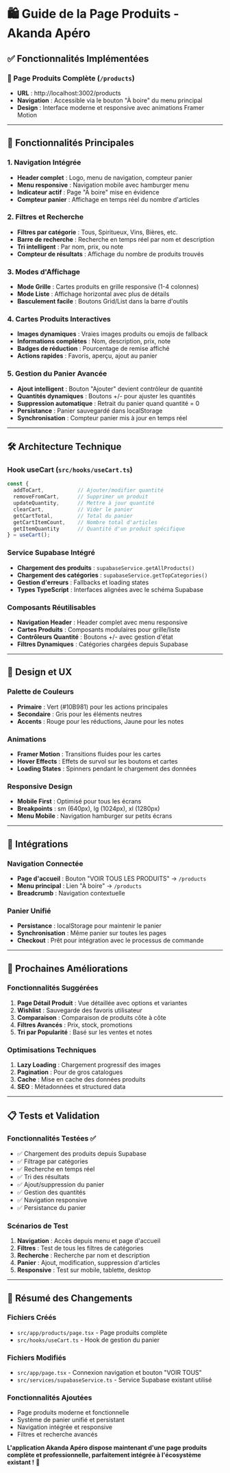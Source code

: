# 🛍️ Guide de la Page Produits - Akanda Apéro

## ✅ Fonctionnalités Implémentées

### **🎯 Page Produits Complète (`/products`)**
- **URL** : http://localhost:3002/products
- **Navigation** : Accessible via le bouton "À boire" du menu principal
- **Design** : Interface moderne et responsive avec animations Framer Motion

---

## 🔧 Fonctionnalités Principales

### **1. Navigation Intégrée**
- **Header complet** : Logo, menu de navigation, compteur panier
- **Menu responsive** : Navigation mobile avec hamburger menu
- **Indicateur actif** : Page "À boire" mise en évidence
- **Compteur panier** : Affichage en temps réel du nombre d'articles

### **2. Filtres et Recherche**
- **Filtres par catégorie** : Tous, Spiritueux, Vins, Bières, etc.
- **Barre de recherche** : Recherche en temps réel par nom et description
- **Tri intelligent** : Par nom, prix, ou note
- **Compteur de résultats** : Affichage du nombre de produits trouvés

### **3. Modes d'Affichage**
- **Mode Grille** : Cartes produits en grille responsive (1-4 colonnes)
- **Mode Liste** : Affichage horizontal avec plus de détails
- **Basculement facile** : Boutons Grid/List dans la barre d'outils

### **4. Cartes Produits Interactives**
- **Images dynamiques** : Vraies images produits ou emojis de fallback
- **Informations complètes** : Nom, description, prix, note
- **Badges de réduction** : Pourcentage de remise affiché
- **Actions rapides** : Favoris, aperçu, ajout au panier

### **5. Gestion du Panier Avancée**
- **Ajout intelligent** : Bouton "Ajouter" devient contrôleur de quantité
- **Quantités dynamiques** : Boutons +/- pour ajuster les quantités
- **Suppression automatique** : Retrait du panier quand quantité = 0
- **Persistance** : Panier sauvegardé dans localStorage
- **Synchronisation** : Compteur panier mis à jour en temps réel

---

## 🛠️ Architecture Technique

### **Hook useCart (`src/hooks/useCart.ts`)**
```typescript
const { 
  addToCart,           // Ajouter/modifier quantité
  removeFromCart,      // Supprimer un produit
  updateQuantity,      // Mettre à jour quantité
  clearCart,           // Vider le panier
  getCartTotal,        // Total du panier
  getCartItemCount,    // Nombre total d'articles
  getItemQuantity      // Quantité d'un produit spécifique
} = useCart();
```

### **Service Supabase Intégré**
- **Chargement des produits** : `supabaseService.getAllProducts()`
- **Chargement des catégories** : `supabaseService.getTopCategories()`
- **Gestion d'erreurs** : Fallbacks et loading states
- **Types TypeScript** : Interfaces alignées avec le schéma Supabase

### **Composants Réutilisables**
- **Navigation Header** : Header complet avec menu responsive
- **Cartes Produits** : Composants modulaires pour grille/liste
- **Contrôleurs Quantité** : Boutons +/- avec gestion d'état
- **Filtres Dynamiques** : Catégories chargées depuis Supabase

---

## 🎨 Design et UX

### **Palette de Couleurs**
- **Primaire** : Vert (#10B981) pour les actions principales
- **Secondaire** : Gris pour les éléments neutres
- **Accents** : Rouge pour les réductions, Jaune pour les notes

### **Animations**
- **Framer Motion** : Transitions fluides pour les cartes
- **Hover Effects** : Effets de survol sur les boutons et cartes
- **Loading States** : Spinners pendant le chargement des données

### **Responsive Design**
- **Mobile First** : Optimisé pour tous les écrans
- **Breakpoints** : sm (640px), lg (1024px), xl (1280px)
- **Menu Mobile** : Navigation hamburger sur petits écrans

---

## 🔗 Intégrations

### **Navigation Connectée**
- **Page d'accueil** : Bouton "VOIR TOUS LES PRODUITS" → `/products`
- **Menu principal** : Lien "À boire" → `/products`
- **Breadcrumb** : Navigation contextuelle

### **Panier Unifié**
- **Persistance** : localStorage pour maintenir le panier
- **Synchronisation** : Même panier sur toutes les pages
- **Checkout** : Prêt pour intégration avec le processus de commande

---

## 🚀 Prochaines Améliorations

### **Fonctionnalités Suggérées**
1. **Page Détail Produit** : Vue détaillée avec options et variantes
2. **Wishlist** : Sauvegarde des favoris utilisateur
3. **Comparaison** : Comparaison de produits côte à côte
4. **Filtres Avancés** : Prix, stock, promotions
5. **Tri par Popularité** : Basé sur les ventes et notes

### **Optimisations Techniques**
1. **Lazy Loading** : Chargement progressif des images
2. **Pagination** : Pour de gros catalogues
3. **Cache** : Mise en cache des données produits
4. **SEO** : Métadonnées et structured data

---

## 📋 Tests et Validation

### **Fonctionnalités Testées ✅**
- ✅ Chargement des produits depuis Supabase
- ✅ Filtrage par catégories
- ✅ Recherche en temps réel
- ✅ Tri des résultats
- ✅ Ajout/suppression du panier
- ✅ Gestion des quantités
- ✅ Navigation responsive
- ✅ Persistance du panier

### **Scénarios de Test**
1. **Navigation** : Accès depuis menu et page d'accueil
2. **Filtres** : Test de tous les filtres de catégories
3. **Recherche** : Recherche par nom et description
4. **Panier** : Ajout, modification, suppression d'articles
5. **Responsive** : Test sur mobile, tablette, desktop

---

## 🎯 Résumé des Changements

### **Fichiers Créés**
- `src/app/products/page.tsx` - Page produits complète
- `src/hooks/useCart.ts` - Hook de gestion du panier

### **Fichiers Modifiés**
- `src/app/page.tsx` - Connexion navigation et bouton "VOIR TOUS"
- `src/services/supabaseService.ts` - Service Supabase existant utilisé

### **Fonctionnalités Ajoutées**
- Page produits moderne et fonctionnelle
- Système de panier unifié et persistant
- Navigation intégrée et responsive
- Filtres et recherche avancés

**L'application Akanda Apéro dispose maintenant d'une page produits complète et professionnelle, parfaitement intégrée à l'écosystème existant !** 🎉
